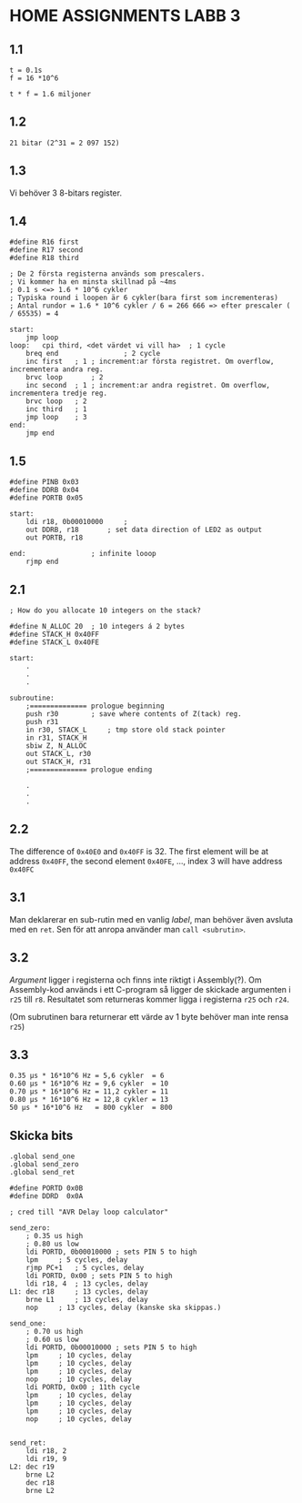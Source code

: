 # HOME ASSIGNMENTS LABB 3
## 1.1

```
t = 0.1s
f = 16 *10^6

t * f = 1.6 miljoner
```

## 1.2

```
21 bitar (2^31 = 2 097 152)
```

## 1.3

Vi behöver 3 8-bitars register.

## 1.4

```
#define R16 first
#define R17 second
#define R18 third

; De 2 första registerna används som prescalers.
; Vi kommer ha en minsta skillnad på ~4ms
; 0.1 s <=> 1.6 * 10^6 cykler
; Typiska round i loopen är 6 cykler(bara first som incrementeras)
; Antal rundor = 1.6 * 10^6 cykler / 6 = 266 666 => efter prescaler ( / 65535) = 4

start:
	jmp loop
loop: 	cpi third, <det värdet vi vill ha> 	; 1 cycle
	breq end				; 2 cycle	
	inc first	; 1 ; increment:ar första registret. Om overflow, incrementera andra reg.
	brvc loop       ; 2
	inc second	; 1 ; increment:ar andra registret. Om overflow, incrementera tredje reg.
	brvc loop	; 2
	inc third	; 1
	jmp loop	; 3
end:
	jmp end
```

## 1.5

```
#define PINB 0x03
#define DDRB 0x04
#define PORTB 0x05

start:
	ldi r18, 0b00010000 	; 
	out DDRB, r18 		; set data direction of LED2 as output
	out PORTB, r18

end:				; infinite looop
	rjmp end
```


## 2.1

```
; How do you allocate 10 integers on the stack?

#define N_ALLOC 20 	; 10 integers á 2 bytes
#define STACK_H 0x40FF
#define STACK_L 0x40FE

start:
	.
	.
	.

subroutine:
	;============== prologue beginning
	push r30 		; save where contents of Z(tack) reg.
	push r31
	in r30, STACK_L		; tmp store old stack pointer
	in r31, STACK_H
	sbiw Z, N_ALLOC
	out STACK_L, r30
	out STACK_H, r31
	;============== prologue ending

	.
	.
	.
```

## 2.2

The difference of `0x40E0` and `0x40FF` is 32. The first element will be at address `0x40FF`, the
second element `0x40FE`, ..., index 3 will have address `0x40FC`

## 3.1

Man deklarerar en sub-rutin med en vanlig *label*, man behöver även avsluta med en `ret`. Sen för
att anropa använder man `call <subrutin>`.

## 3.2

*Argument* ligger i registerna och finns inte riktigt i Assembly(?). Om Assembly-kod används i ett
C-program så ligger de skickade argumenten i `r25` till `r8`. Resultatet som returneras kommer
ligga i registerna `r25` och `r24`. 

(Om subrutinen bara returnerar ett värde av 1 byte behöver man inte rensa `r25`)

## 3.3

```
0.35 µs * 16*10^6 Hz = 5,6 cykler  = 6
0.60 µs * 16*10^6 Hz = 9,6 cykler  = 10
0.70 µs * 16*10^6 Hz = 11,2 cykler = 11
0.80 µs * 16*10^6 Hz = 12,8 cykler = 13
50 µs * 16*10^6 Hz   = 800 cykler  = 800

```

## Skicka bits 


```
.global send_one
.global send_zero
.global send_ret

#define PORTD 0x0B
#define DDRD  0x0A

; cred till "AVR Delay loop calculator"

send_zero:
	; 0.35 us high
	; 0.80 us low
	ldi PORTD, 0b00010000 ; sets PIN 5 to high
	lpm		; 5 cycles, delay
	rjmp PC+1	; 5 cycles, delay 
	ldi PORTD, 0x00 ; sets PIN 5 to high
	ldi r18, 4	; 13 cycles, delay
L1:	dec r18		; 13 cycles, delay
	brne L1		; 13 cycles, delay
	nop		; 13 cycles, delay (kanske ska skippas.)

send_one:
	; 0.70 us high
	; 0.60 us low
	ldi PORTD, 0b00010000 ; sets PIN 5 to high
	lpm		; 10 cycles, delay
	lpm		; 10 cycles, delay
	lpm		; 10 cycles, delay
	nop		; 10 cycles, delay
	ldi PORTD, 0x00 ; 11th cycle
	lpm		; 10 cycles, delay
	lpm		; 10 cycles, delay
	lpm		; 10 cycles, delay
	nop		; 10 cycles, delay


send_ret:
	ldi r18, 2
	ldi r19, 9
L2:	dec r19
	brne L2
	dec r18
	brne L2

	
```
